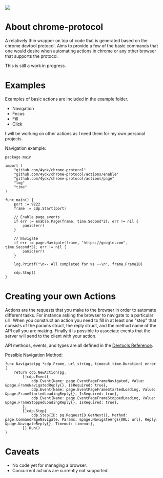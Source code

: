 [![](https://godoc.org/github.com/4ydx/chrome-protocol?status.svg)](http://godoc.org/github.com/4ydx/chrome-protocol)

# About chrome-protocol

A relatively thin wrapper on top of code that is generated based on
the chrome devtool protocol.  Aims to provide a few of the basic commands that
one would desire when automating actions in chrome or any other browser that
supports the protocol.

This is still a work in progress.

# Examples

Examples of basic actions are included in the example folder.

- Navigation
- Focus
- Fill
- Click

I will be working on other actions as I need them for my own personal projects.

Navigation example:

```
package main

import (
	"github.com/4ydx/chrome-protocol"
	"github.com/4ydx/chrome-protocol/actions/enable"
	"github.com/4ydx/chrome-protocol/actions/page"
	"log"
	"time"
)

func main() {
	port := 9222
	frame := cdp.Start(port)

	// Enable page events 
	if err := enable.Page(frame, time.Second*2); err != nil {
		panic(err)
	}

	// Navigate
	if err := page.Navigate(frame, "https://google.com", time.Second*5); err != nil {
		panic(err)
	}

	log.Printf("\n-- All completed for %s --\n", frame.FrameID)

	cdp.Stop()
}
```

# Creating your own Actions

Actions are the requests that you make to the browser in order to automate different tasks.  For instance asking
the browser to navigate to a particular url.  When you construct an action you need to fill in at least one "step" that consists
of the params struct, the reply struct, and the method name of the API call you are making.  Finally it is possible to associate events
that the server will send to the client with your action.

API methods, events, and types are all defined in the [Devtools Reference](https://chromedevtools.github.io/devtools-protocol/tot).

Possible Navigation Method:

```
func Navigate(pg *cdp.Frame, url string, timeout time.Duration) error {
	return cdp.NewAction(pg,
		[]cdp.Event{
			cdp.Event{Name: page.EventPageFrameNavigated, Value: &page.FrameNavigatedReply{}, IsRequired: true},
			cdp.Event{Name: page.EventPageFrameStartedLoading, Value: &page.FrameStartedLoadingReply{}, IsRequired: true},
			cdp.Event{Name: page.EventPageFrameStoppedLoading, Value: &page.FrameStoppedLoadingReply{}, IsRequired: true},
		},
		[]cdp.Step{
			cdp.Step{ID: pg.RequestID.GetNext(), Method: page.CommandPageNavigate, Params: &page.NavigateArgs{URL: url}, Reply: &page.NavigateReply{}, Timeout: timeout},
		}).Run()
}
```

# Caveats

- No code yet for managing a browser.
- Concurrent actions are currently not supported.
